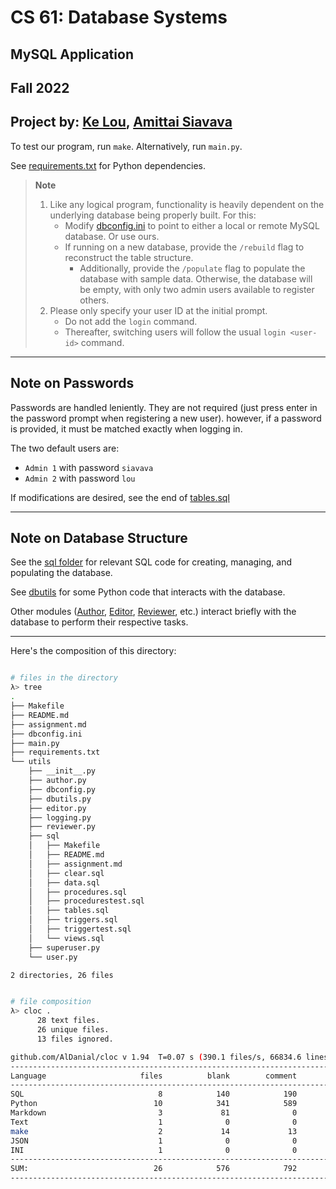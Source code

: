 # CS 61: Database Systems
## MySQL Application
## Fall 2022
## Project by: [Ke Lou](https://github.com/fpoon777), [Amittai Siavava](https://github.com/siavava)

To test our program, run `make`. Alternatively, run `main.py`.

See [requirements.txt][reqs] for Python dependencies.



> **Note**
> 1. Like any logical program, functionality is heavily dependent on
>    the underlying database being properly built.
>    For this:
>    - Modify [dbconfig.ini][dbconfig] to point to either a local or remote MySQL database. Or use ours.
>    - If running on a new database, provide the `/rebuild` flag to reconstruct the table structure.
>       - Additionally, provide the `/populate` flag to populate the database with sample data. Otherwise, the database will be empty, with only two admin users available to register others.
> 2. Please only specify your user ID at the initial prompt.
>      - Do not add the `login` command.
>      - Thereafter, switching users will follow the usual `login <user-id>` command.

---

## Note on Passwords

Passwords are handled leniently. They are not required
(just press enter in the password prompt when registering a new user).
however, if a password is provided, it must be matched exactly
when logging in.

The two default users are:
- `Admin 1` with password `siavava`
- `Admin 2` with password `lou`

If modifications are desired, see the end of [tables.sql][tables]

---

## Note on Database Structure

See the [sql folder][sql] for relevant SQL code for creating, managing, and 
populating the database.

See [dbutils][dbutils] for some Python code that interacts with the database.

Other modules ([Author][author], [Editor][editor], [Reviewer][reviewer], etc.)
interact briefly with the database to perform their respective tasks.

---

Here's the composition of this directory:

```bash

# files in the directory
λ> tree
.
├── Makefile
├── README.md
├── assignment.md
├── dbconfig.ini
├── main.py
├── requirements.txt
└── utils
    ├── __init__.py
    ├── author.py
    ├── dbconfig.py
    ├── dbutils.py
    ├── editor.py
    ├── logging.py
    ├── reviewer.py
    ├── sql
    │   ├── Makefile
    │   ├── README.md
    │   ├── assignment.md
    │   ├── clear.sql
    │   ├── data.sql
    │   ├── procedures.sql
    │   ├── procedurestest.sql
    │   ├── tables.sql
    │   ├── triggers.sql
    │   ├── triggertest.sql
    │   └── views.sql
    ├── superuser.py
    └── user.py

2 directories, 26 files


# file composition
λ> cloc .                          
      28 text files.
      26 unique files.                              
      13 files ignored.

github.com/AlDanial/cloc v 1.94  T=0.07 s (390.1 files/s, 66834.6 lines/s)
-------------------------------------------------------------------------------
Language                     files          blank        comment           code
-------------------------------------------------------------------------------
SQL                              8            140            190           1616
Python                          10            341            589           1145
Markdown                         3             81              0            215
Text                             1              0              0             70
make                             2             14             13             30
JSON                             1              0              0              6
INI                              1              0              0              5
-------------------------------------------------------------------------------
SUM:                            26            576            792           3087
-------------------------------------------------------------------------------
```


[dbconfig]: dbconfig.ini
[tables]: utils/sql/tables.sql
[reqs]: requirements.txt
[sql]: utils/sql
[dbutils]: utils/dbutils.py
[author]: utils/author.py
[editor]: utils/editor.py
[reviewer]: utils/reviewer.py
